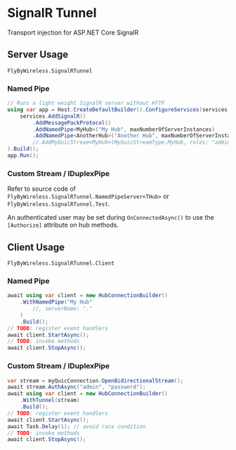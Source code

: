 # SignalR Tunnel
Transport injection for ASP.NET Core SignalR

## Server Usage
`FlyByWireless.SignalRTunnel`

### Named Pipe
```cs
// Runs a light weight SignalR server without HTTP
using var app = Host.CreateDefaultBuilder().ConfigureServices(services =>
    services.AddSignalR()
        .AddMessagePackProtocol()
        .AddNamedPipe<MyHub>("My Hub", maxNumberOfServerInstances)
        .AddNamedPipe<AnotherHub>("Another Hub", maxNumberOfServerInstances)
        //.AddMyQuicStream<MyHub>(MyQuicStreamType.MyHub, roles: "admins,managers")
).Build();
app.Run();
```
### Custom Stream / IDuplexPipe
Refer to source code of `FlyByWireless.SignalRTunnel.NamedPipeServer<THub>` or `FlyByWireless.SignalRTunnel.Test`.

An authenticated user may be set during `OnConnectedAsync()` to use the `[Authorize]` attribute on hub methods.

## Client Usage
`FlyByWireless.SignalRTunnel.Client`

### Named Pipe
```cs
await using var client = new HubConnectionBuilder()
    .WithNamedPipe("My Hub"
        //, serverName: "."
    )
    .Build();
// TODO: register event handlers
await client.StartAsync();
// TODO: invoke methods
await client.StopAsync();
```

### Custom Stream / IDuplexPipe
```cs
var stream = myQuicConnection.OpenBidirectionalStream();
await stream.AuthAsync("admin", "password");
await using var client = new HubConnectionBuilder()
    .WithTunnel(stream)
    .Build();
// TODO: register event handlers
await client.StartAsync();
await Task.Delay(1); // avoid race condition
// TODO: invoke methods
await client.StopAsync();
```